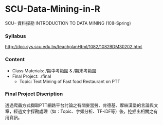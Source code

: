 # SCU-Data-Mining-in-R
SCU– 資料探勘 INTRODUCTION TO DATA MINING (108-Spring)

### Syllabus 
http://doc.sys.scu.edu.tw/teachplanHtml/1082/1082BDM30202.html

### Content
* Class Materials: /期中考範圍 & /期末考範圍
* Final Project: ./final
  * Topic: Text Mining of Fast food Restaurant on PTT

### Final Project Discription
透過爬蟲方式擷取PTT網路平台討論之有關麥當勞、肯德基、摩絲漢堡的言論與文章，經過文字探勘處理（如：Topic、字頻分析、TF-iDF等）後，挖掘出相關之有用資訊。
